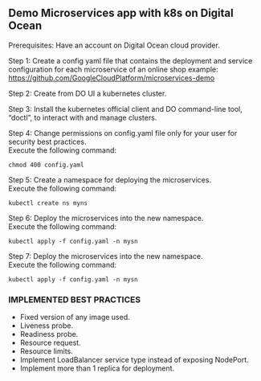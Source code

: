 ## Demo Microservices app with k8s on Digital Ocean
 Prerequisites: Have an account on Digital Ocean cloud provider.

 Step 1: Create a config yaml file that contains the deployment and service configuration for each microservice of an online shop example: https://github.com/GoogleCloudPlatform/microservices-demo

 Step 2: Create from DO UI a kubernetes cluster.

 Step 3: Install the kubernetes official client and DO command-line tool, “doctl”, to interact with and manage clusters.

Step 4: Change permissions on config.yaml file only for your user for security best practices.  
Execute the following command:

    chmod 400 config.yaml

Step 5: Create a namespace for deploying the microservices.  
Execute the following command:

    kubectl create ns myns

Step 6: Deploy the microservices into the new namespace.  
Execute the following command:

    kubectl apply -f config.yaml -n mysn

Step 7: Deploy the microservices into the new namespace.  
Execute the following command:

    kubectl apply -f config.yaml -n mysn    

### IMPLEMENTED BEST PRACTICES

* Fixed version of any image used.
* Liveness probe.
* Readiness probe.
* Resource request.
* Resource limits.
* Implement LoadBalancer service type instead of exposing NodePort.
* Implement more than 1 replica for deployment.
